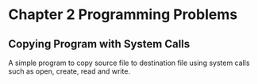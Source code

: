 # Chapter 2 Programming Problems 

## Copying Program with System Calls

A simple program to copy source file to destination file using system calls such as open, create, read and write.
